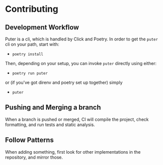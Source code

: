 # Contributing

## Development Workflow

Puter is a cli, which is handled by Click and Poetry.  In order to get the `puter`
cli on your path, start with:

* `poetry install`

Then, depending on your setup, you can invoke `puter` directly using either:

* `poetry run puter`

or (if you've got direnv and poetry set up together) simply

* `puter`

## Pushing and Merging a branch

When a branch is pushed or merged, CI will compile the project, check formatting, and run tests
and static analysis.

## Follow Patterns

When adding something, first look for other implementations in the repository, and mirror those.

